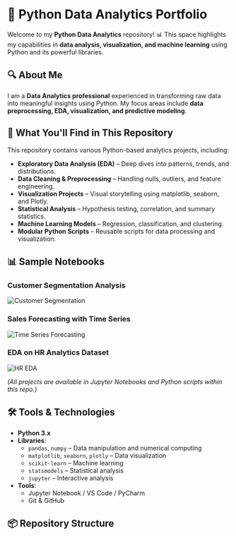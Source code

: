 # 🐍 Python Data Analytics Portfolio

Welcome to my **Python Data Analytics** repository! 📊 This space highlights my capabilities in **data analysis, visualization, and machine learning** using Python and its powerful libraries.

## 🔍 About Me
I am a **Data Analytics professional** experienced in transforming raw data into meaningful insights using Python. My focus areas include **data preprocessing, EDA, visualization, and predictive modeling**.

## 📂 What You'll Find in This Repository
This repository contains various Python-based analytics projects, including:
- **Exploratory Data Analysis (EDA)** – Deep dives into patterns, trends, and distributions.
- **Data Cleaning & Preprocessing** – Handling nulls, outliers, and feature engineering.
- **Visualization Projects** – Visual storytelling using matplotlib, seaborn, and Plotly.
- **Statistical Analysis** – Hypothesis testing, correlation, and summary statistics.
- **Machine Learning Models** – Regression, classification, and clustering.
- **Modular Python Scripts** – Reusable scripts for data processing and visualization.

## 📊 Sample Notebooks
### Customer Segmentation Analysis
![Customer Segmentation](images/customer_segmentation.png)

### Sales Forecasting with Time Series
![Time Series Forecasting](images/time_series_forecast.png)

### EDA on HR Analytics Dataset
![HR EDA](images/hr_eda.png)

_(All projects are available in Jupyter Notebooks and Python scripts within this repo.)_

## 🛠 Tools & Technologies
- **Python 3.x**
- **Libraries**:
  - `pandas`, `numpy` – Data manipulation and numerical computing
  - `matplotlib`, `seaborn`, `plotly` – Data visualization
  - `scikit-learn` – Machine learning
  - `statsmodels` – Statistical analysis
  - `jupyter` – Interactive analysis
- **Tools**:
  - Jupyter Notebook / VS Code / PyCharm
  - Git & GitHub

## 📦 Repository Structure


